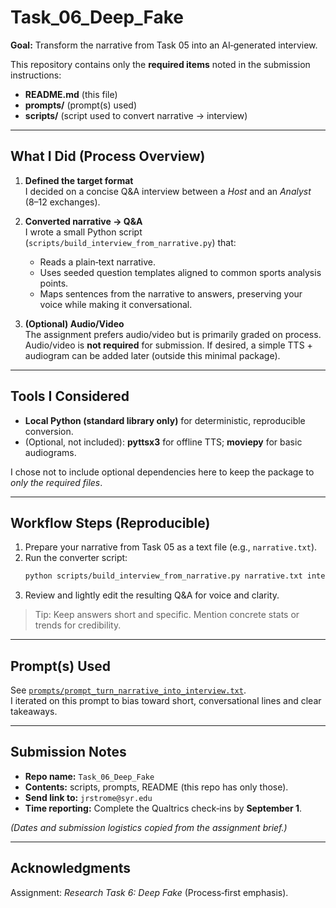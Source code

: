 # Task_06_Deep_Fake

**Goal:** Transform the narrative from Task 05 into an AI‑generated interview.

This repository contains only the **required items** noted in the submission instructions:
- **README.md** (this file)
- **prompts/** (prompt(s) used)
- **scripts/** (script used to convert narrative → interview)

---

## What I Did (Process Overview)

1. **Defined the target format**  
   I decided on a concise Q&A interview between a *Host* and an *Analyst* (8–12 exchanges).

2. **Converted narrative → Q&A**  
   I wrote a small Python script (`scripts/build_interview_from_narrative.py`) that:
   - Reads a plain‑text narrative.
   - Uses seeded question templates aligned to common sports analysis points.
   - Maps sentences from the narrative to answers, preserving your voice while making it conversational.

3. **(Optional) Audio/Video**  
   The assignment prefers audio/video but is primarily graded on process. Audio/video is **not required** for submission. If desired, a simple TTS + audiogram can be added later (outside this minimal package).

---

## Tools I Considered

- **Local Python (standard library only)** for deterministic, reproducible conversion.  
- (Optional, not included): **pyttsx3** for offline TTS; **moviepy** for basic audiograms.

I chose not to include optional dependencies here to keep the package to *only the required files*.

---

## Workflow Steps (Reproducible)

1. Prepare your narrative from Task 05 as a text file (e.g., `narrative.txt`).  
2. Run the converter script:
   ```bash
   python scripts/build_interview_from_narrative.py narrative.txt interview_script.txt
   ```
3. Review and lightly edit the resulting Q&A for voice and clarity.

> Tip: Keep answers short and specific. Mention concrete stats or trends for credibility.

---

## Prompt(s) Used

See [`prompts/prompt_turn_narrative_into_interview.txt`](prompts/prompt_turn_narrative_into_interview.txt).  
I iterated on this prompt to bias toward short, conversational lines and clear takeaways.

---

## Submission Notes

- **Repo name:** `Task_06_Deep_Fake`  
- **Contents:** scripts, prompts, README (this repo has only those).  
- **Send link to:** `jrstrome@syr.edu`  
- **Time reporting:** Complete the Qualtrics check‑ins by **September 1**.

*(Dates and submission logistics copied from the assignment brief.)*

---

## Acknowledgments

Assignment: *Research Task 6: Deep Fake* (Process‑first emphasis).
